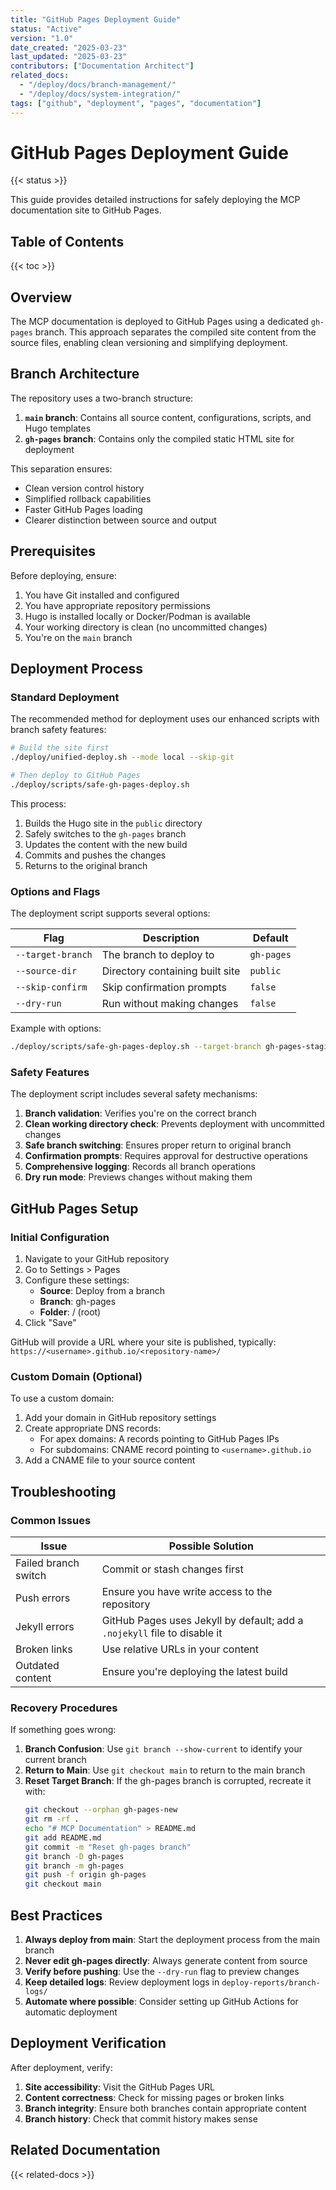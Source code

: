 ```yaml
---
title: "GitHub Pages Deployment Guide"
status: "Active"
version: "1.0"
date_created: "2025-03-23"
last_updated: "2025-03-23"
contributors: ["Documentation Architect"]
related_docs:
  - "/deploy/docs/branch-management/"
  - "/deploy/docs/system-integration/"
tags: ["github", "deployment", "pages", "documentation"]
---
```


# GitHub Pages Deployment Guide

{{< status >}}

This guide provides detailed instructions for safely deploying the MCP documentation site to GitHub Pages.

## Table of Contents

{{< toc >}}

## Overview

The MCP documentation is deployed to GitHub Pages using a dedicated `gh-pages` branch. This approach separates the compiled site content from the source files, enabling clean versioning and simplifying deployment.

## Branch Architecture

The repository uses a two-branch structure:

1. **`main` branch**: Contains all source content, configurations, scripts, and Hugo templates
2. **`gh-pages` branch**: Contains only the compiled static HTML site for deployment

This separation ensures:
- Clean version control history
- Simplified rollback capabilities
- Faster GitHub Pages loading
- Clearer distinction between source and output

## Prerequisites

Before deploying, ensure:

1. You have Git installed and configured
2. You have appropriate repository permissions
3. Hugo is installed locally or Docker/Podman is available
4. Your working directory is clean (no uncommitted changes)
5. You're on the `main` branch

## Deployment Process

### Standard Deployment

The recommended method for deployment uses our enhanced scripts with branch safety features:

```bash
# Build the site first
./deploy/unified-deploy.sh --mode local --skip-git

# Then deploy to GitHub Pages
./deploy/scripts/safe-gh-pages-deploy.sh
```

This process:
1. Builds the Hugo site in the `public` directory
2. Safely switches to the `gh-pages` branch
3. Updates the content with the new build
4. Commits and pushes the changes
5. Returns to the original branch

### Options and Flags

The deployment script supports several options:

| Flag | Description | Default |
|------|-------------|---------|
| `--target-branch` | The branch to deploy to | `gh-pages` |
| `--source-dir` | Directory containing built site | `public` |
| `--skip-confirm` | Skip confirmation prompts | `false` |
| `--dry-run` | Run without making changes | `false` |

Example with options:

```bash
./deploy/scripts/safe-gh-pages-deploy.sh --target-branch gh-pages-staging --dry-run
```

### Safety Features

The deployment script includes several safety mechanisms:

1. **Branch validation**: Verifies you're on the correct branch
2. **Clean working directory check**: Prevents deployment with uncommitted changes
3. **Safe branch switching**: Ensures proper return to original branch
4. **Confirmation prompts**: Requires approval for destructive operations
5. **Comprehensive logging**: Records all branch operations
6. **Dry run mode**: Previews changes without making them

## GitHub Pages Setup

### Initial Configuration

1. Navigate to your GitHub repository
2. Go to Settings > Pages
3. Configure these settings:
   - **Source**: Deploy from a branch
   - **Branch**: gh-pages
   - **Folder**: / (root)
4. Click "Save"

GitHub will provide a URL where your site is published, typically:
`https://<username>.github.io/<repository-name>/`

### Custom Domain (Optional)

To use a custom domain:

1. Add your domain in GitHub repository settings
2. Create appropriate DNS records:
   - For apex domains: A records pointing to GitHub Pages IPs
   - For subdomains: CNAME record pointing to `<username>.github.io`
3. Add a CNAME file to your source content

## Troubleshooting

### Common Issues

| Issue | Possible Solution |
|-------|-------------------|
| Failed branch switch | Commit or stash changes first |
| Push errors | Ensure you have write access to the repository |
| Jekyll errors | GitHub Pages uses Jekyll by default; add a `.nojekyll` file to disable it |
| Broken links | Use relative URLs in your content |
| Outdated content | Ensure you're deploying the latest build |

### Recovery Procedures

If something goes wrong:

1. **Branch Confusion**: Use `git branch --show-current` to identify your current branch
2. **Return to Main**: Use `git checkout main` to return to the main branch
3. **Reset Target Branch**: If the gh-pages branch is corrupted, recreate it with:
   ```bash
   git checkout --orphan gh-pages-new
   git rm -rf .
   echo "# MCP Documentation" > README.md
   git add README.md
   git commit -m "Reset gh-pages branch"
   git branch -D gh-pages
   git branch -m gh-pages
   git push -f origin gh-pages
   git checkout main
   ```

## Best Practices

1. **Always deploy from main**: Start the deployment process from the main branch
2. **Never edit gh-pages directly**: Always generate content from source
3. **Verify before pushing**: Use the `--dry-run` flag to preview changes
4. **Keep detailed logs**: Review deployment logs in `deploy-reports/branch-logs/`
5. **Automate where possible**: Consider setting up GitHub Actions for automatic deployment

## Deployment Verification

After deployment, verify:

1. **Site accessibility**: Visit the GitHub Pages URL
2. **Content correctness**: Check for missing pages or broken links
3. **Branch integrity**: Ensure both branches contain appropriate content
4. **Branch history**: Check that commit history makes sense

## Related Documentation

{{< related-docs >}}